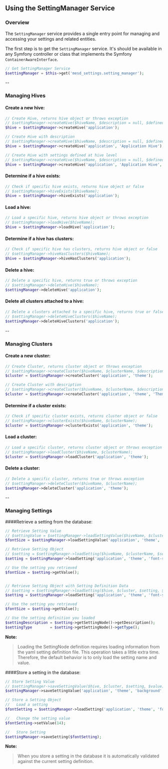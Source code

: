 ## Using the SettingManager Service


### Overview

The `SettingManager` service provides a single entry point for managing and
accessing your settings and related entities.

The first step is to get the `SettingManager` service. It's should be available
in any Symfony controller or class that implements the Symfony
`ContainerAwareInterface`.

```php
// Get SettingManager Service
$settingManager = $this->get('mesd_settings.setting_manager');
```

--
### Managing Hives

#### Create a new hive:

```php
// Create Hive, returns hive object or throws exception
// $settingManager->createHive($hiveName, $description = null, $definedAtHive = false);
$hive = $settingManager->createHive('application');

// Create Hive with description
// $settingManager->createHive($hiveName, $description = null, $definedAtHive = false);
$hive = $settingManager->createHive('application', 'Application Hive');

// Create Hive with settings defined at hive level
// $settingManager->createHive($hiveName, $description = null, $definedAtHive = false);
$hive = $settingManager->createHive('application', 'Application Hive', true);
```

#### Determine if a hive exists:

```php
// Check if specific hive exists, returns hive object or false
// $settingManager->hiveExists($hiveName);
$hive = $settingManager->hiveExists('application');
```

#### Load a hive:

```php
// Load a specific hive, returns hive object or throws exception
// $settingManager->loadHive($hiveName);
$hive = $settingManager->loadHive('application');
```

#### Determine if a hive has clusters:

```php
// Check if specific hive has clusters, returns hive object or false
// $settingManager->hiveHasClusters($hiveName);
$hive = $settingManager->hiveHasClusters('application');
```

#### Delete a hive:

```php
// Delete a specific hive, returns true or throws exception
// $settingManager->deleteHive($hiveName);
$settingManager->deleteHive('application');
```

#### Delete all clusters attached to a hive:

```php
// Delete a clusters attached to a specific hive, returns true or false
// $settingManager->deleteHiveClusters($hiveName);
$settingManager->deleteHiveClusters('application');
```

--
### Managing Clusters

#### Create a new cluster:

```php
// Create Cluster, returns cluster object or throws exception
// $settingManager->createCluster($hiveName, $clusterName, $description = null);
$cluster = $settingManager->createCluster('application', 'theme');

// Create Cluster with description
// $settingManager->createCluster($hiveName, $clusterName, $description = null);
$cluster = $settingManager->createCluster('application', 'theme', 'Theme Settings');
```

#### Determine if a cluster exists:

```php
// Check if specific cluster exists, returns cluster object or false
// $settingManager->clusterExists($hiveName, $clusterName);
$cluster = $settingManager->clusterExists('application', 'theme');
```

#### Load a cluster:

```php
// Load a specific cluster, returns cluster object or throws exception
// $settingManager->loadCluster($hiveName, $clusterName);
$cluster = $settingManager->loadCluster('application', 'theme');
```

#### Delete a cluster:

```php
// Delete a specific cluster, returns true or throws exception
// $settingManager->deleteCluster($hiveName, $clusterName);
$settingManager->deleteCluster('application', 'theme');
```

--
### Managing Settings

####Retrieve a setting from the database:

``` php
// Retrieve Setting Value
// $settingValue = $settingManager->loadSettingValue($hiveName, $clusterName, $settingName);
$fontSize = $settingManager->loadSettingValue('application', 'theme', 'font-size');

// Retrieve Setting Object
// $setting = $settingManager->loadSetting($hiveName, $clusterName, $settingName);
$setting = $settingManager->loadSetting('application', 'theme', 'font-size');

// Use the setting you retrieved
$fontSize = $setting->getValue();


// Retrieve Setting Object with Setting Definition Data
// $setting = $settingManager->loadSetting($hive, $cluster, $setting, $loadDefinition);
$setting = $settingManager->loadSetting('application', 'theme', 'font-size', true);

// Use the setting you retrieved
$fontSize = $setting->getValue();

// Use the setting definition you loaded
$settingDescription = $setting->getSettingNode()->getDescription();
$settingType        = $setting->getSettingNode()->getType();
```

**Note:**

> Loading the SettingNode definition requires loading information from the yaml
> setting definition file. This operation takes a little extra time. Therefore,
> the default behavior is to only load the setting name and value.


####Store a setting in the database:

``` php
// Store Setting Value
// $settingManager->saveSettingValue($hive, $cluster, $setting, $value);
$settingManager->saveSettingValue('application', 'theme', 'background', 'blue');

// Store a Setting Object
//   Load a setting
$fontSetting = $settingManager->loadSetting('application', 'theme', 'font-size');

//   Change the setting value
$fontSetting->setValue(14);

//   Store Setting
$settingManager->saveSetting($fontSetting);
```

**Note:**

> When you store a setting in the database it is automatically validated against the
> current setting definition.